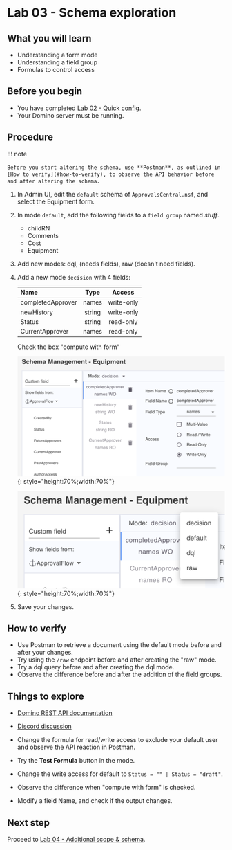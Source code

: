 # Lab 03 - Schema exploration

## What you will learn

- Understanding a form mode
- Understanding a field group
- Formulas to control access

## Before you begin

- You have completed [Lab 02 - Quick config](lab-02.md).
- Your Domino server must be running.

## Procedure

!!! note

    Before you start altering the schema, use **Postman**, as outlined in [How to verify](#how-to-verify), to observe the API behavior before and after altering the schema.

1. In Admin UI, edit the `default` schema of `ApprovalsCentral.nsf`, and select the Equipment form.
2. In mode `default`, add the following fields to a `field group` named *stuff*.

    - childRN
    - Comments
    - Cost
    - Equipment

3. Add new modes: dql, (needs fields), raw (doesn't need fields).
4. Add a new mode `decision` with 4 fields:

    | Name              |  Type  |   Access   |
    | ----------------- | :----: | :--------: |
    | completedApprover | names  | write-only |
    | newHistory        | string | write-only |
    | Status            | string | read-only  |
    | CurrentApprover   | names  | read-only  |

    Check the box "compute with form"

    ![Decision mode](img/DecisionScope.png){: style="height:70%;width:70%"}

    ![additional modes](img/EquipmentModes.png){: style="height:70%;width:70%"}

5. Save your changes.

## How to verify

- Use Postman to retrieve a document using the default mode before and after your changes.
- Try using the `/raw` endpoint before and after creating the "raw" mode.
- Try a dql query before and after creating the dql mode.
- Observe the difference before and after the addition of the field groups.

## Things to explore

- [Domino REST API documentation](https://opensource.hcltechsw.com/Domino-rest-api/index.html)

- [Discord discussion](https://discord.com/invite/jmRHpDRnH4)

- Change the formula for read/write access to exclude your default user and observe the API reaction in Postman.
- Try the **Test Formula** button in the mode.
- Change the write access for default to `Status = "" | Status = "draft"`.
- Observe the difference when "compute with form" is checked.
- Modify a field Name, and check if the output changes.

## Next step

Proceed to [Lab 04 - Additional scope & schema](lab-04.md).

<!--
## Duration 30 min

## What you will learn:

- What's a form mode
- What's a field group
- Formulas to control access

## Prerequisites

- Lab 02 completed
- Domino running

## Steps

Before you start altering the schema, use **Postman**, as outlined in _How to check_ to observe the API behavior before and after.

1. In Admin UI, edit the `default` schema of `ApprovalsCentral.nsf`, and select the Equipment form.
2. In mode `default`, add the following fields to a `field group` named *stuff*.

    - childRN
    - Comments
    - Cost
    - Equipment

3. Add new modes: dql, (needs fields), raw (doesn't need fields).
4. Add a new mode `decision` with 4 fields:

    | Name              |  Type  |   Access   |
    | ----------------- | :----: | :--------: |
    | completedApprover | names  | write-only |
    | newHistory        | string | write-only |
    | Status            | string | read-only  |
    | CurrentApprover   | names  | read-only  |

  Check the box "compute with form"

  ![Decision mode](img/DecisionScope.png){: style="height:80%;width:80%"}

  ![additional modes](img/EquipmentModes.png){: style="height:80%;width:80%"}

  Don't forget to save your changes.

## How to check

- Use Postman to retrieve document using default mode before and after your changes.
- Try to use the "/raw" endpoint before and after creating the "raw" mode.
- Try a dql query before and after the dql mode was created.
- Observe the difference before / after the addition of field groups.

## Things to explore

- [Domino REST API documentation](https://opensource.hcltechsw.com/Domino-rest-api/index.html)

- [Discord discussion](https://discord.com/invite/jmRHpDRnH4)

- Change the formula for read/write access to exclude your default user, observe the API reaction in Postman.
- Try the "Test Formula" button in mode.
- Change the write access for default to `Status = "" | Status = "draft"`.
- Observe the difference when "compute with form" is checked.
- Modify a field Name, do you see the output changing?
-->